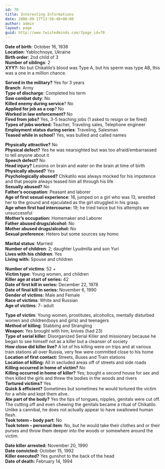```yaml
---
id: 70
title: Interesting Informations
date: 2008-09-17T13:58:40+00:00
author: admin
layout: page
guid: http://www.twistedminds.com/?page_id=70
---
```

<p class="dropcap-first">
  <strong>Date of birth</strong>: October 16, 1936<br /> <strong>Location</strong>: Yablochnoye, Ukraine<br /> <strong>Birth order</strong>: 2nd child of 3<br /> <strong>Number of siblings</strong>: 2<br /> <strong>XYY?:</strong> No but Chikatilo&#8217;s blood was Type A, but his sperm was type AB, this was a one in a million chance.
</p>

**Served in the military?** Yes for 3 years  
**Branch**: Army  
**Type of discharge**: Completed his term  
**Saw combat duty**: No  
**Killed enemy during service**? No  
**Applied for job as a cop**? No  
**Worked in law enforcement?** No  
**Fired from jobs?** Yes, 3-5 teaching jobs (1 asked to resign or be fired)  
**Types of jobs worked:** Teacher, Traveling sales, Telephone engineer  
**Employment status during series**: Traveling, Salesman  
**Teased while in school**? Yes, was bullied and called names

**Physically attractive?** No  
**Physical defect?** Yes he was nearsighted but was too afraid/embarrassed to tell anyone about it  
**Speech defect?** No  
**Head injury?** Lesions on brain and water on the brain at time of birth  
**Physically abused?** Yes  
**Psychologically abused?** Chikatilo was always mocked for his impotence and that people always teased him all through his life  
**Sexually abused?** No  
**Father’s occupation**: Peasant and laborer  
**Age of first sexual experience**: 18, jumped on a girl who was 13, wrestled her to the ground and ejaculated as the girl struggled in his grasp.  
**Age when first had intercourse:** 19; he tried twice but his attempts we unsuccessful  
**Mother’s occupation:** Homemaker and Laborer  
**Father abused drugs/alcohol:** No  
**Mother abused drugs/alcohol:** No  
**Sexual preference**: Hetero but some sources say homo

**Marital status**: Married  
**Number of children**: 2; daughter Lyudmilla and son Yuri  
**Lives with his children**: Yes  
**Living with:** Spouse and children

**Number of victims**: 52 +  
**Victim type**: Young women, and children  
**Killer age at start of series:** 42  
**Date of first kill in series:** December 22, 1978  
**Date of final kill in series:** November 6, 1990  
**Gender of victims:** Male and Female  
**Race of victims**: White and Russian  
**Age of victims**: 7- adult

**Type of victim**: Young women, prostitutes, alcoholics, mentally disturbed women and children(boys and girls) and teenagers  
**Method of killing**: Stabbing and Strangling  
**Weapon:** Yes brought with him; knives (had 23)  
**Type of serial killer:** Disorganized Serial Killer and missionary because he began to see himself not as a killer but a cleanser of society  
**How close did killer live?** A lot of his killing were on trips and at various train stations all over Russia, very few were committed close to his home  
**Location of first contact:** Streets, Buses and Train stations  
**Location of killing:** All in secluded areas off of streets and side roads  
**Killing occurred in home of victim?** No  
**Killing occurred in home of killer?** Yes; bought a second house for sex and then killed the girls and threw the bodies in the woods and rivers  
**Tortured victims?** Yes  
**Quick & efficient?** Sometimes but sometimes he would tortured the victim for a while and kept them alive.  
**Ate part of the body?** Yes the tips of tongues, nipples, genitals were cut off. The cutting off and even chewing the genitals became a ritual of Chikatilo. Unlike a cannibal, he does not actually appear to have swallowed human flesh.  
**Took totem – body part**: No  
**Took totem – personal item**: No, but he would take their clothes and or their purses and throw them deeper into the woods or somewhere around the victim.

**Date killer arrested:** November 20, 1990  
**Date convicted:** October 15, 1992  
**Killer executed?** Yes gunshot to the back of the head  
**Date of death:** February 14, 1994